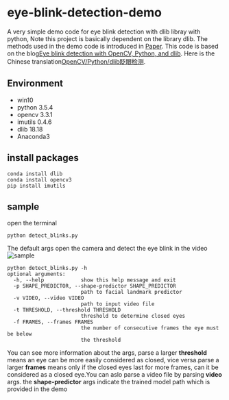 # eye-blink-detection-demo

 A very simple demo code for eye blink detection with dlib libray with python, Note this project is basically dependent on the library dlib. The methods used in the demo code is introduced in [Paper](http://vision.fe.uni-lj.si/cvww2016/proceedings/papers/05.pdf?spm=a2c4e.11153940.blogcont336184.6.28a771e8bHtjbJ&file=05.pdf). This code is based on the blog[Eye blink detection with OpenCV, Python, and dlib](https://www.pyimagesearch.com/2017/04/24/eye-blink-detection-opencv-python-dlib/). Here is the Chinese translation[OpenCV/Python/dlib眨眼检测](https://yq.aliyun.com/articles/336184). 

## Environment
* win10
* python 3.5.4
* opencv 3.3.1
* imutils 0.4.6
* dlib 18.18
* Anaconda3

## install packages
```
conda install dlib
conda install opencv3
pip install imutils
```

## sample 
open the terminal 
```
python detect_blinks.py
```
The default args open the camera and detect the eye blink in the video
![sample](https://github.com/mans-men/eye-blink-detection-demo/blob/master/sample.png)

```
python detect_blinks.py -h
optional arguments:
  -h, --help            show this help message and exit
  -p SHAPE_PREDICTOR, --shape-predictor SHAPE_PREDICTOR
                        path to facial landmark predictor
  -v VIDEO, --video VIDEO
                        path to input video file
  -t THRESHOLD, --threshold THRESHOLD
                        threshold to determine closed eyes
  -f FRAMES, --frames FRAMES
                        the number of consecutive frames the eye must be below
                        the threshold
```
You can see more information about the args, parse a larger **threshold** means an eye can be more easily considered as closed, vice versa.parse a larger **frames** means only if the closed eyes last for more frames, can it be considered as a closed eye.You can aslo parse a video file by parsing **video** args. the **shape-predictor** args indicate the trained model path which is provided in the demo


